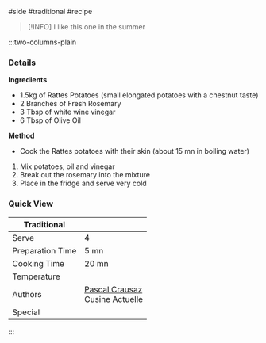 #side #traditional #recipe

> [!INFO]
> I like this one in the summer

:::two-columns-plain

### Details
**Ingredients**

- 1.5kg of Rattes Potatoes (small elongated potatoes with a chestnut taste)
- 2 Branches of Fresh Rosemary
- 3 Tbsp of white wine vinegar
- 6 Tbsp of Olive Oil


**Method**

- Cook the Rattes potatoes with their skin (about 15 mn in boiling water)

1. Mix potatoes, oil and vinegar
2. Break out the rosemary into the mixture
3. Place in the fridge and serve very cold



### Quick View
| Traditional      |                                                |
| ---------------- | ---------------------------------------------- |
| Serve            | 4                                              |
| Preparation Time | 5 mn                                           |
| Cooking Time     | 20 mn                                          |
| Temperature      |                                                |
| Authors          | [Pascal Crausaz](mailto:pascal@askpascal.com)  <br>Cusine Actuelle |
| Special          |                                                |

:::

